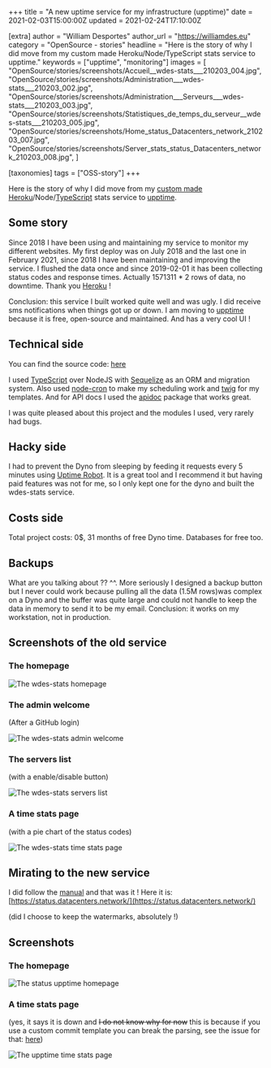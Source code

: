 +++
title = "A new uptime service for my infrastructure (upptime)"
date = 2021-02-03T15:00:00Z
updated = 2021-02-24T17:10:00Z

[extra]
author = "William Desportes"
author_url = "https://williamdes.eu"
category = "OpenSource - stories"
headline = "Here is the story of why I did move from my custom made Heroku/Node/TypeScript stats service to upptime."
keywords = ["upptime", "monitoring"]
images = [
    "OpenSource/stories/screenshots/Accueil__wdes-stats___210203_004.jpg",
    "OpenSource/stories/screenshots/Administration___wdes-stats___210203_002.jpg",
    "OpenSource/stories/screenshots/Administration___Serveurs___wdes-stats___210203_003.jpg",
    "OpenSource/stories/screenshots/Statistiques_de_temps_du_serveur__wdes-stats___210203_005.jpg",
    "OpenSource/stories/screenshots/Home_status_Datacenters_network_210203_007.jpg",
    "OpenSource/stories/screenshots/Server_stats_status_Datacenters_network_210203_008.jpg",
]

[taxonomies]
tags = ["OSS-story"]
+++

Here is the story of why I did move from my [custom made](https://github.com/wdes/stats) [Heroku](https://heroku.com)/Node/[TypeScript](https://www.typescriptlang.org/) stats service to [upptime](https://upptime.js.org/).

<!-- more -->

## Some story

Since 2018 I have been using and maintaining my service to monitor my different websites.
My first deploy was on July 2018 and the last one in February 2021, since 2018 I have been maintaining and improving the service.
I flushed the data once and since 2019-02-01 it has been collecting status codes and response times.
Actually 1571311 * 2 rows of data, no downtime. Thank you [Heroku](https://heroku.com) !

Conclusion: this service I built worked quite well and was ugly. I did receive sms notifications when things got up or down.
I am moving to [upptime](https://upptime.js.org/) because it is free, open-source and maintained. And has a very cool UI !

## Technical side

You can find the source code: [here](https://github.com/wdes/stats)

I used [TypeScript](https://www.typescriptlang.org/) over NodeJS with [Sequelize](https://sequelize.org/) as an ORM and migration system.
Also used [node-cron](https://www.npmjs.com/package/node-cron) to make my scheduling work and [twig](https://www.npmjs.com/package/twig) for my templates. And for API docs I used the [apidoc](https://www.npmjs.com/package/apidoc) package that works great.

I was quite pleased about this project and the modules I used, very rarely had bugs.

## Hacky side

I had to prevent the Dyno from sleeping by feeding it requests every 5 minutes using [Uptime Robot](https://uptimerobot.com/).
It is a great tool and I recommend it but having paid features was not for me, so I only kept one for the dyno and built the wdes-stats service.

## Costs side

Total project costs: 0$, 31 months of free Dyno time. Databases for free too.

## Backups

What are you talking about ?? ^^. More seriously I designed a backup button but I never could work because pulling all the data (1.5M rows)was complex on a Dyno and the buffer was quite large and could not handle to keep the data in memory to send it to be my email.
Conclusion: it works on my workstation, not in production.

## Screenshots of the old service

### The homepage

![The wdes-stats homepage](../screenshots/Accueil__wdes-stats___210203_004.jpg "The wdes-stats homepage")

### The admin welcome

(After a GitHub login)

![The wdes-stats admin welcome](../screenshots/Administration___wdes-stats___210203_002.jpg "The wdes-stats admin welcome")

### The servers list

(with a enable/disable button)

![The wdes-stats servers list](../screenshots/Administration___Serveurs___wdes-stats___210203_003.jpg "The wdes-stats servers list")

### A time stats page

(with a pie chart of the status codes)

![The wdes-stats time stats page](../screenshots/Statistiques_de_temps_du_serveur__wdes-stats___210203_005.jpg "The wdes-stats time stats page")

## Mirating to the new service

I did follow the [manual](https://upptime.js.org/docs/get-started) and that was it !
Here it is: [https://status.datacenters.network/](https://status.datacenters.network/)

(did I choose to keep the watermarks, absolutely !)

## Screenshots

### The homepage

![The status upptime homepage](../screenshots/Home_status_Datacenters_network_210203_007.jpg "The upptime homepage")

### A time stats page

(yes, it says it is down and ~~I do not know why for now~~ this is because if you use a custom commit template you can break the parsing, see the issue for that: [here](https://github.com/upptime/upptime/issues/268))

![The upptime time stats page](../screenshots/Server_stats_status_Datacenters_network_210203_008.jpg "The upptime time stats page")
